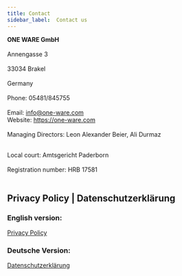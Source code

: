 ```yaml
---
title: Contact
sidebar_label:  Contact us
---
```


**ONE WARE GmbH**<br></br>
Annengasse 3<br></br>
33034 Brakel<br></br>
Germany<br></br>
Phone: 05481/845755<br></br>
Email: <a href="mailto:info@one-ware.com">info@one-ware.com</a><br/>
Website: <a href="https://one-ware.com">https://one-ware.com</a><br/><br/>
Managing Directors: Leon Alexander Beier, Ali Durmaz <br></br>

Local court: Amtsgericht Paderborn<br></br>
Registration number: HRB 17581<br></br>


## Privacy Policy | Datenschutzerklärung

### English version:
<a href="/docs/contact/privacy">Privacy Policy</a>

### Deutsche Version:
<a href="/docs/contact/privacy_de">Datenschutzerklärung</a>
